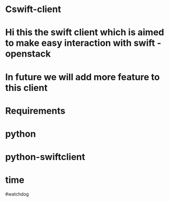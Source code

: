 # Cswift-client


# Hi this the swift client which is aimed to make easy interaction with swift - openstack
# In future we will add more feature to this client


# Requirements

# python
# python-swiftclient



# time
#watchdog


